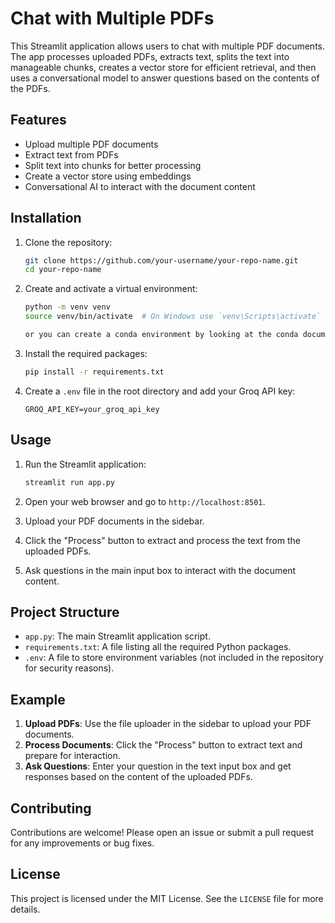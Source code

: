 # Chat with Multiple PDFs

This Streamlit application allows users to chat with multiple PDF documents. The app processes uploaded PDFs, extracts text, splits the text into manageable chunks, creates a vector store for efficient retrieval, and then uses a conversational model to answer questions based on the contents of the PDFs.

## Features

- Upload multiple PDF documents
- Extract text from PDFs
- Split text into chunks for better processing
- Create a vector store using embeddings
- Conversational AI to interact with the document content

## Installation

1. Clone the repository:
    ```bash
    git clone https://github.com/your-username/your-repo-name.git
    cd your-repo-name
    ```

2. Create and activate a virtual environment:
    ```bash
    python -m venv venv
    source venv/bin/activate  # On Windows use `venv\Scripts\activate`

    or you can create a conda environment by looking at the conda documentation.
    ```

3. Install the required packages:
    ```bash
    pip install -r requirements.txt
    ```

4. Create a `.env` file in the root directory and add your Groq API key:
    ```plaintext
    GROQ_API_KEY=your_groq_api_key
    ```

## Usage

1. Run the Streamlit application:
    ```bash
    streamlit run app.py
    ```

2. Open your web browser and go to `http://localhost:8501`.

3. Upload your PDF documents in the sidebar.

4. Click the "Process" button to extract and process the text from the uploaded PDFs.

5. Ask questions in the main input box to interact with the document content.

## Project Structure

- `app.py`: The main Streamlit application script.
- `requirements.txt`: A file listing all the required Python packages.
- `.env`: A file to store environment variables (not included in the repository for security reasons).

## Example

1. **Upload PDFs**: Use the file uploader in the sidebar to upload your PDF documents.
2. **Process Documents**: Click the "Process" button to extract text and prepare for interaction.
3. **Ask Questions**: Enter your question in the text input box and get responses based on the content of the uploaded PDFs.

## Contributing

Contributions are welcome! Please open an issue or submit a pull request for any improvements or bug fixes.

## License

This project is licensed under the MIT License. See the `LICENSE` file for more details.
